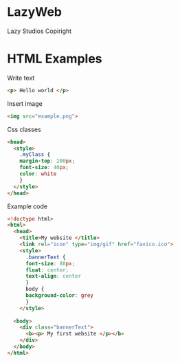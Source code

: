 # LazyWeb
Lazy Studios Copiright

# HTML Examples

Write text 

```html
<p> Hello world </p>
```

Insert image

```html
<img src="example.png">
```

Css classes

```html
<head>
  <style>
    .myClass {
    margin-top: 200px;
    font-size: 40px;
    color: white
    }
  </style>
</head>
```

Example code

```html
<!doctype html>
<html>
  <head>
    <title>My website </title>
    <link rel="icon" type="img/gif" href="favico.ico">
    <style>
      .bannerText {
      font-size: 80px;
      float: center;
      text-align: center
      }
      body {
      background-color: grey
      }
    </style>
    
  <body>
    <div class="bannerText">
      <b><p> My first website </p></b>
    </div>
  </body>
</html>
